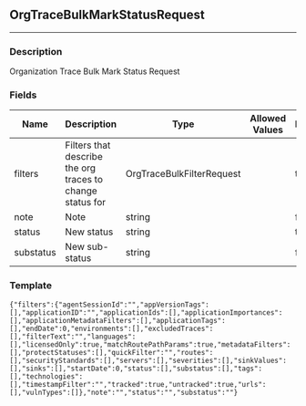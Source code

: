 ## OrgTraceBulkMarkStatusRequest
---
### Description
Organization Trace Bulk Mark Status Request
### Fields
| Name | Description | Type | Allowed Values | Required |
| ---- | ----------- | ---- | -------------- | -------- |
| filters | Filters that describe the org traces to change status for | OrgTraceBulkFilterRequest |  | true |
| note | Note | string |  | false |
| status | New status | string |  | true |
| substatus | New sub-status | string |  | false |
### Template
```
{"filters":{"agentSessionId":"","appVersionTags":[],"applicationID":"","applicationIds":[],"applicationImportances":[],"applicationMetadataFilters":[],"applicationTags":[],"endDate":0,"environments":[],"excludedTraces":[],"filterText":"","languages":[],"licensedOnly":true,"matchRoutePathParams":true,"metadataFilters":[],"protectStatuses":[],"quickFilter":"","routes":[],"securityStandards":[],"servers":[],"severities":[],"sinkValues":[],"sinks":[],"startDate":0,"status":[],"substatus":[],"tags":[],"technologies":[],"timestampFilter":"","tracked":true,"untracked":true,"urls":[],"vulnTypes":[]},"note":"","status":"","substatus":""}
```
